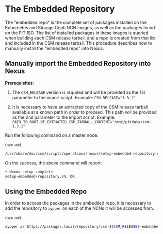# The Embedded Repository

The "embedded repo" is the complete set of packages installed on the Kubernetes and Storage Ceph NCN images,
as well as the packages found on the PIT ISO.
The list of installed packages in these images is queried when building each CSM release tarball,
and a repo is created from that list and included in the CSM release tarball.
This procedure describes how to manually install the "embedded repo" into Nexus.

## Manually import the Embedded Repository into Nexus

**Prerequisites:**

1. The `CSM_RELEASE` version is required and will be provided as the 1st parameter to the import script.
Example: `CSM_RELEASE="1.3.1"`

1. It is necessary to have an extracted copy of the CSM release tarball available at a known path in order to proceed. This path will be provided as the 2nd parameter to the import script.
Example: `PATH_TO_ROOT_OF_EXTRACTED_CSM_TARBALL_CONTENT="/mnt/pitdata/csm-1.3.1"`

Run the following command on a master node:

(`ncn-m#`)

```bash
/usr/share/doc/csm/scripts/operations/nexus/setup-embedded-repository.sh $CSM_RELEASE $PATH_TO_ROOT_OF_EXTRACTED_CSM_TARBALL_CONTENT
```

On the success, the above command will report:

```bash
+ Nexus setup complete
setup-embedded-repository.sh: OK
```

## Using the Embedded Repo

In order to access the packages in the embedded repo, it is necessary to add the repository to `zypper` on each of the NCNs it will be accessed from.

(`ncn-m#`)

```bash
zypper ar https://packages.local/repository/csm-${CSM_RELEASE}-embedded csm-embedded
```

